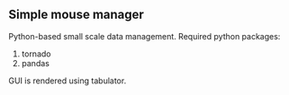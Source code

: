 ## Simple mouse manager
Python-based small scale data management.
Required python packages:
1. tornado
2. pandas

GUI is rendered using tabulator.


